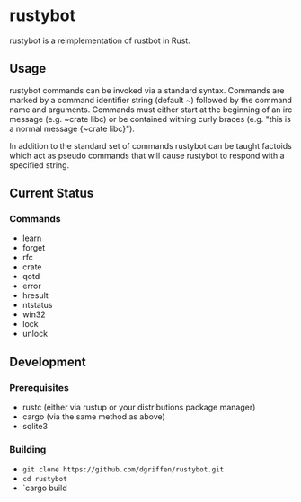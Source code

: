 # rustybot

rustybot is a reimplementation of rustbot in Rust.

## Usage

rustybot commands can be invoked via a standard syntax. Commands are marked by a command identifier string (default ~) followed by the command name and arguments. Commands must either start at the beginning of an irc message (e.g. ~crate libc) or be contained withing curly braces (e.g. "this is a normal message {~crate libc}").

In addition to the standard set of commands rustybot can be taught factoids which act as pseudo commands that will cause rustybot to respond with a specified string.

## Current Status
### Commands
- learn
- forget
- rfc
- crate
- qotd
- error
- hresult
- ntstatus
- win32
- lock
- unlock

## Development
### Prerequisites
- rustc (either via rustup or your distributions package manager)
- cargo (via the same method as above)
- sqlite3

### Building
- `git clone https://github.com/dgriffen/rustybot.git`
- `cd rustybot`
- `cargo build
